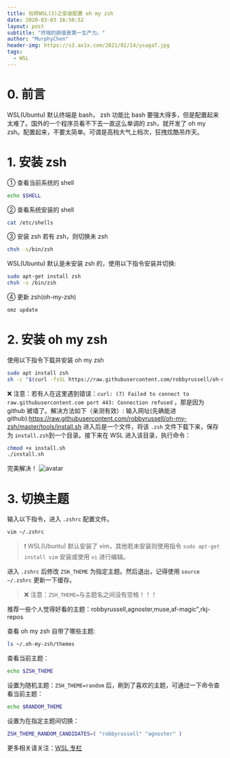 ```yaml
---
title: 玩转WSL(3)之安装配置 oh my zsh
date: 2020-03-03 16:50:52
layout: post
subtitle: "终端的颜值是第一生产力。"
author: "MurphyChen"
header-img: https://s3.ax1x.com/2021/02/14/ysagaT.jpg
tags:
  - WSL
---
```


# 0. 前言

WSL(Ubuntu) 默认终端是 bash， zsh 功能比 bash 要强大得多，但是配置起来太难了。国外的一个程序员看不下去一直这么单调的 zsh，就开发了 oh my zsh。配置起来，不要太简单。可谓是高档大气上档次，狂拽炫酷吊炸天。

<!--more-->

# 1. 安装 zsh

① 查看当前系统的 shell

```bash
echo $SHELL
```

② 查看系统安装的 shell

```bash
cat /etc/shells
```

③ 安装 zsh
若有 zsh，则切换未 zsh

```bash
chsh -s/bin/zsh
```

WSL(Ubuntu) 默认是未安装 zsh 的，使用以下指令安装并切换:

```bash
sudo apt-get install zsh
chsh -s /bin/zsh
```

④ 更新 zsh(oh-my-zsh)

```bash
omz update
```

# 2. 安装 oh my zsh

使用以下指令下载并安装 oh my zsh

```bash
sudo apt install zsh
sh -c "$(curl -fsSL https://raw.githubusercontent.com/robbyrussell/oh-my-zsh/master/tools/install.sh)"
```

❌ 注意：若有人在这里遇到错误：`curl: (7) Failed to connect to raw.githubusercontent.com port 443: Connection refused` ，那是因为 github 被墙了。解决方法如下（亲测有效）:
输入网址(先确能进 github):https://raw.githubusercontent.com/robbyrussell/oh-my-zsh/master/tools/install.sh
进入后是一个文件，将该 `.zsh` 文件下载下来，保存为 `install.zsh`到一个目录。接下来在 WSL 进入该目录，执行命令：

```bash
chmod +x install.sh
./install.sh
```

完美解决！
![avatar](https://s1.ax1x.com/2020/08/26/dWyVKJ.png)

# 3. 切换主题

输入以下指令，进入 `.zshrc` 配置文件。

```bash
vim ~/.zshrc
```

> ❗ WSL(Ubuntu) 默认安装了 vim，其他若未安装则使用指令 `sudo apt-get install vim` 安装或使用 `vi` 进行编辑。

进入 `.zshrc` 后修改 `ZSH_THEME` 为指定主题。然后退出，记得使用 `source ~/.zshrc` 更新一下缓存。

> ❌ 注意：`ZSH_THEME=`与主题名之间没有空格！！！

推荐一些个人觉得好看的主题：robbyrussell,agnoster,muse,af-magic",rkj-repos

查看 oh my zsh 自带了哪些主题:

```bash
ls ~/.oh-my-zsh/themes
```

查看当前主题：

```bash
echo $ZSH_THEME
```

设置为随机主题：`ZSH_THEME=random` 后，刷到了喜欢的主题，可通过一下命令查看当前主题：

```bash
echo $RANDOM_THEME
```

设置为在指定主题间切换：

```bash
ZSH_THEME_RANDOM_CANDIDATES=( "robbyrussell" "agnoster" )
```

更多相关请关注：[WSL 专栏](http://mphy.gitee.io/categories/WSL/)
